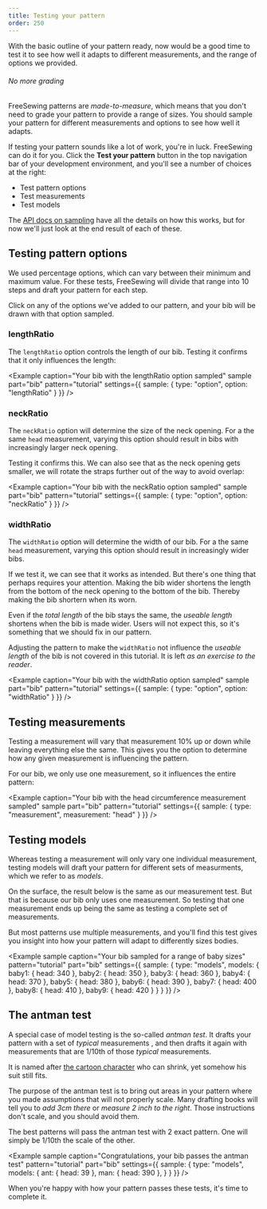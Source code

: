 ```yaml
---
title: Testing your pattern
order: 250
---
```


With the basic outline of your pattern ready, now would be a good time 
to test it to see how well it adapts to different measurements, 
and the range of options we provided.

<Tip>

###### No more grading

FreeSewing patterns are *made-to-measure*, which means that you don't need to
grade your pattern to provide a range of sizes. You should sample your pattern
for different measurements and options to see how well it adapts.

</Tip>

If testing your pattern sounds like a lot of work, you're in luck. FreeSewing can do it
for you. Click the **Test your pattern** button in the top navigation bar of your 
development environment, and you'll see a number of choices at the right:

 - Test pattern options
 - Test measurements
 - Test models

The [API docs on sampling](/reference/api/pattern/#sample) have all the details on how this works, but
for now we'll just look at the end result of each of these.

## Testing pattern options

We used percentage options, which can vary between their minimum and maximum value.
For these tests, FreeSewing will divide that range into 10 steps and draft your pattern for each step.

Click on any of the options we've added to our pattern, and your bib will be drawn with that option sampled.

### lengthRatio

The `lengthRatio` option controls the length of our bib. Testing it confirms that it only influences the length:

<Example 
  caption="Your bib with the lengthRatio option sampled" 
  sample 
  part="bib" 
  pattern="tutorial" 
  settings={{ 
    sample: { 
      type: "option", 
      option: "lengthRatio" 
    } 
  }} 
/>

### neckRatio

The `neckRatio` option will determine the size of the neck opening.
For a the same `head` measurement, varying this option should result in bibs with increasingly larger
neck opening. 

Testing it confirms this. We can also see that as the neck opening gets smaller, we will rotate the straps
further out of the way to avoid overlap:

<Example 
  caption="Your bib with the neckRatio option sampled" 
  sample 
  part="bib" 
  pattern="tutorial" 
  settings={{ 
    sample: { 
      type: "option", 
      option: "neckRatio" 
    } 
  }} 
/>

### widthRatio

The `widthRatio` option will determine the width of our bib.
For a the same `head` measurement, varying this option should result in increasingly wider bibs.

If we test it, we can see that it works as intended. But there's one thing that perhaps requires your attention.
Making the bib wider shortens the length from the bottom of the neck opening to the bottom of the bib. 
Thereby making the bib shortern when its worn.

Even if the *total length* of the bib stays the same, the *useable length* shortens when the bib is made wider.
Users will not expect this, so it's something that we should fix in our pattern. 

<Note>

Adjusting the pattern to make the `widthRatio` not influence the *useable length* of the bib is not
covered in this tutorial. It is left *as an exercise to the reader*.

</Note>

<Example 
  caption="Your bib with the widthRatio option sampled" 
  sample 
  part="bib" 
  pattern="tutorial" 
  settings={{ 
    sample: { 
      type: "option", 
      option: "widthRatio" 
    } 
  }} 
/>

## Testing measurements

Testing a measurement will vary that measurement 10% up or down while leaving everything else the same.
This gives you the option to determine how any given measurement is influencing the pattern.

For our bib, we only use one measurement, so it influences the entire pattern:

<Example 
  caption="Your bib with the head circumference measurement sampled" 
  sample 
  part="bib" 
  pattern="tutorial" 
  settings={{ 
    sample: { 
      type: "measurement", 
      measurement: "head" 
    } 
  }} 
/>

## Testing models

Whereas testing a measurement will only vary one individual measurement, testing models will
draft your pattern for different sets of measurments, which we refer to as *models*.

On the surface, the result below is the same as our measurement test. But that is because our bib
only uses one measurement. So testing that one measurement ends up being the same as testing a complete
set of measurements.

But most patterns use multiple measurements, and you'll find this test gives you insight into how your
pattern will adapt to differently sizes bodies.

<Example 
  sample 
  caption="Your bib sampled for a range of baby sizes" 
  pattern="tutorial" 
  part="bib" 
  settings={{ 
    sample: { 
      type: "models", 
      models: {
        baby1: { head: 340 },
        baby2: { head: 350 },
        baby3: { head: 360 },
        baby4: { head: 370 },
        baby5: { head: 380 },
        baby6: { head: 390 },
        baby7: { head: 400 },
        baby8: { head: 410 },
        baby9: { head: 420 }
      }
    } 
  }} 
/>

## The antman test

A special case of model testing is the so-called *antman test*.
It drafts your pattern with a set of *typical* measurements , and then drafts it again
with measurements that are 1/10th of those *typical* measurements.

It is named after [the cartoon character](https://en.wikipedia.org/wiki/Ant-Man_(film)) who can shrink, 
yet somehow his suit still fits.

The purpose of the antman test is to bring out areas in your pattern where you made assumptions
that will not properly scale.
Many drafting books will tell you to *add 3cm there* or *measure 2 inch to the right*. Those instructions
don't scale, and you should avoid them. 

The best patterns will pass the antman test with 2 exact pattern. One will simply be 1/10th the scale of the other.

<Example 
  sample 
  caption="Congratulations, your bib passes the antman test" 
  pattern="tutorial" 
  part="bib" 
  settings={{ 
    sample: { 
      type: "models", 
      models: {
        ant: { head: 39 },
        man: { head: 390 },
      }
    } 
  }} 
/>

When you're happy with how your pattern passes these tests, it's time to complete it.
